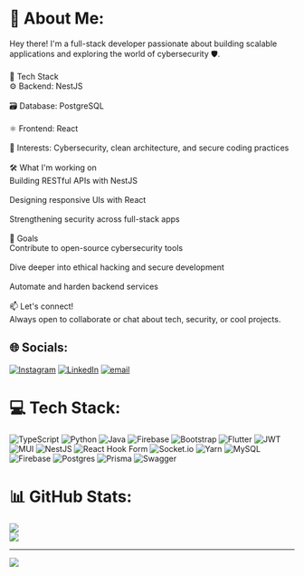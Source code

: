 # 💫 About Me:
Hey there! I'm a full-stack developer passionate about building scalable applications and exploring the world of cybersecurity 🛡️.<br><br>🧠 Tech Stack<br>⚙️ Backend: NestJS<br><br>🗃️ Database: PostgreSQL<br><br>⚛️ Frontend: React<br><br>🔐 Interests: Cybersecurity, clean architecture, and secure coding practices<br><br>🛠️ What I'm working on<br>Building RESTful APIs with NestJS<br><br>Designing responsive UIs with React<br><br>Strengthening security across full-stack apps<br><br>🚀 Goals<br>Contribute to open-source cybersecurity tools<br><br>Dive deeper into ethical hacking and secure development<br><br>Automate and harden backend services<br><br>📫 Let's connect!<br>Always open to collaborate or chat about tech, security, or cool projects.


## 🌐 Socials:
[![Instagram](https://img.shields.io/badge/Instagram-%23E4405F.svg?logo=Instagram&logoColor=white)](https://instagram.com/_zero_js_) [![LinkedIn](https://img.shields.io/badge/LinkedIn-%230077B5.svg?logo=linkedin&logoColor=white)](https://linkedin.com/in/himurajs) [![email](https://img.shields.io/badge/Email-D14836?logo=gmail&logoColor=white)](mailto:himura.js@hotmail.com) 

# 💻 Tech Stack:
![TypeScript](https://img.shields.io/badge/typescript-%23007ACC.svg?style=for-the-badge&logo=typescript&logoColor=white) ![Python](https://img.shields.io/badge/python-3670A0?style=for-the-badge&logo=python&logoColor=ffdd54) ![Java](https://img.shields.io/badge/java-%23ED8B00.svg?style=for-the-badge&logo=openjdk&logoColor=white) ![Firebase](https://img.shields.io/badge/firebase-%23039BE5.svg?style=for-the-badge&logo=firebase) ![Bootstrap](https://img.shields.io/badge/bootstrap-%238511FA.svg?style=for-the-badge&logo=bootstrap&logoColor=white) ![Flutter](https://img.shields.io/badge/Flutter-%2302569B.svg?style=for-the-badge&logo=Flutter&logoColor=white) ![JWT](https://img.shields.io/badge/JWT-black?style=for-the-badge&logo=JSON%20web%20tokens) ![MUI](https://img.shields.io/badge/MUI-%230081CB.svg?style=for-the-badge&logo=mui&logoColor=white) ![NestJS](https://img.shields.io/badge/nestjs-%23E0234E.svg?style=for-the-badge&logo=nestjs&logoColor=white) ![React Hook Form](https://img.shields.io/badge/React%20Hook%20Form-%23EC5990.svg?style=for-the-badge&logo=reacthookform&logoColor=white) ![Socket.io](https://img.shields.io/badge/Socket.io-black?style=for-the-badge&logo=socket.io&badgeColor=010101) ![Yarn](https://img.shields.io/badge/yarn-%232C8EBB.svg?style=for-the-badge&logo=yarn&logoColor=white) ![MySQL](https://img.shields.io/badge/mysql-4479A1.svg?style=for-the-badge&logo=mysql&logoColor=white) ![Firebase](https://img.shields.io/badge/firebase-a08021?style=for-the-badge&logo=firebase&logoColor=ffcd34) ![Postgres](https://img.shields.io/badge/postgres-%23316192.svg?style=for-the-badge&logo=postgresql&logoColor=white) ![Prisma](https://img.shields.io/badge/Prisma-3982CE?style=for-the-badge&logo=Prisma&logoColor=white) ![Swagger](https://img.shields.io/badge/-Swagger-%23Clojure?style=for-the-badge&logo=swagger&logoColor=white)
# 📊 GitHub Stats:
![](https://nirzak-streak-stats.vercel.app/?user=bytezer&theme=dark&hide_border=false)<br/>
![](https://github-readme-stats.vercel.app/api/top-langs/?username=bytezer&theme=dark&hide_border=false&include_all_commits=true&count_private=false&layout=compact)

---
[![](https://visitcount.itsvg.in/api?id=bytezer&icon=0&color=0)](https://visitcount.itsvg.in)

<!-- Proudly created with GPRM ( https://gprm.itsvg.in ) -->
